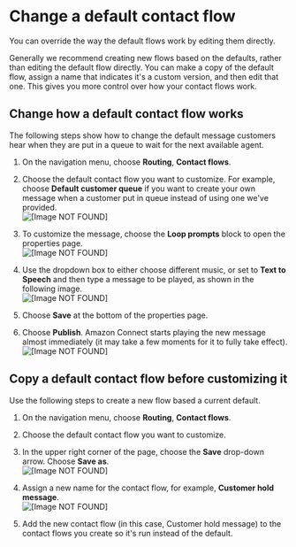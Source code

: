 # Change a default contact flow<a name="change-default-contact-flow"></a>

You can override the way the default flows work by editing them directly\. 

Generally we recommend creating new flows based on the defaults, rather than editing the default flow directly\. You can make a copy of the default flow, assign a name that indicates it's a custom version, and then edit that one\. This gives you more control over how your contact flows work\.

## Change how a default contact flow works<a name="change-default-customer-hold"></a>

The following steps show how to change the default message customers hear when they are put in a queue to wait for the next available agent\.

1. On the navigation menu, choose **Routing**, **Contact flows**\.

1. Choose the default contact flow you want to customize\. For example, choose **Default customer queue** if you want to create your own message when a customer put in queue instead of using one we've provided\.  
![\[Image NOT FOUND\]](http://docs.aws.amazon.com/connect/latest/adminguide/images/customize-default-contact-flow1.png)

1. To customize the message, choose the **Loop prompts** block to open the properties page\.   
![\[Image NOT FOUND\]](http://docs.aws.amazon.com/connect/latest/adminguide/images/customize-default-contact-flow2.png)

1. Use the dropdown box to either choose different music, or set to **Text to Speech** and then type a message to be played, as shown in the following image\.   
![\[Image NOT FOUND\]](http://docs.aws.amazon.com/connect/latest/adminguide/images/customize-default-contact-flow3.png)

1. Choose **Save** at the bottom of the properties page\. 

1. Choose **Publish**\. Amazon Connect starts playing the new message almost immediately \(it may take a few moments for it to fully take effect\)\.  
![\[Image NOT FOUND\]](http://docs.aws.amazon.com/connect/latest/adminguide/images/customize-default-contact-flow4.png)

## Copy a default contact flow before customizing it<a name="create-new-default"></a>

Use the following steps to create a new flow based a current default\.

1. On the navigation menu, choose **Routing**, **Contact flows**\.

1. Choose the default contact flow you want to customize\. 

1. In the upper right corner of the page, choose the **Save** drop\-down arrow\. Choose **Save as**\.  
![\[Image NOT FOUND\]](http://docs.aws.amazon.com/connect/latest/adminguide/images/customize-default-contact-flow.png)

1. Assign a new name for the contact flow, for example, **Customer hold message**\.  
![\[Image NOT FOUND\]](http://docs.aws.amazon.com/connect/latest/adminguide/images/customize-default-customer-hold.png)

1. Add the new contact flow \(in this case, Customer hold message\) to the contact flows you create so it's run instead of the default\. 